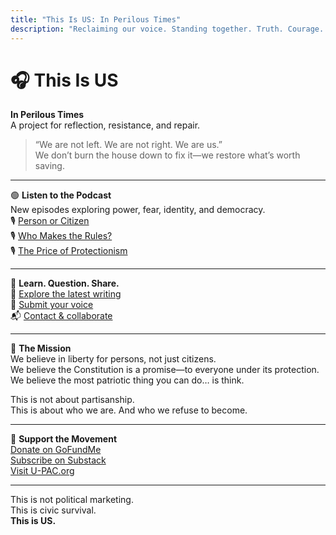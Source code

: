 ```yaml
---
title: "This Is US: In Perilous Times"
description: "Reclaiming our voice. Standing together. Truth. Courage. Unity."
---
```


# 🎧 This Is US  
**In Perilous Times**  
A project for reflection, resistance, and repair.

> “We are not left. We are not right. We are us.”  
> We don’t burn the house down to fix it—we restore what’s worth saving.

---

🟢 **Listen to the Podcast**  
New episodes exploring power, fear, identity, and democracy.  
🎙️ [Person or Citizen](/podcast/)  
🎙️ [Who Makes the Rules?](/podcast/)  
🎙️ [The Price of Protectionism](/podcast/)

---

🧠 **Learn. Question. Share.**  
📝 [Explore the latest writing](/learn/)  
📣 [Submit your voice](/voices/)  
📬 [Contact & collaborate](/contact/)

---

🌱 **The Mission**  
We believe in liberty for persons, not just citizens.  
We believe the Constitution is a promise—to everyone under its protection.  
We believe the most patriotic thing you can do… is think.

This is not about partisanship.  
This is about who we are. And who we refuse to become.

---

🚀 **Support the Movement**  
[Donate on GoFundMe](https://www.gofundme.com/f/fuel-upacs-fight-for-liberty-and-fairness)  
[Subscribe on Substack](https://jimskovgard.substack.com)  
[Visit U-PAC.org](https://u-pac.org)

---

This is not political marketing.  
This is civic survival.  
**This is US.**

